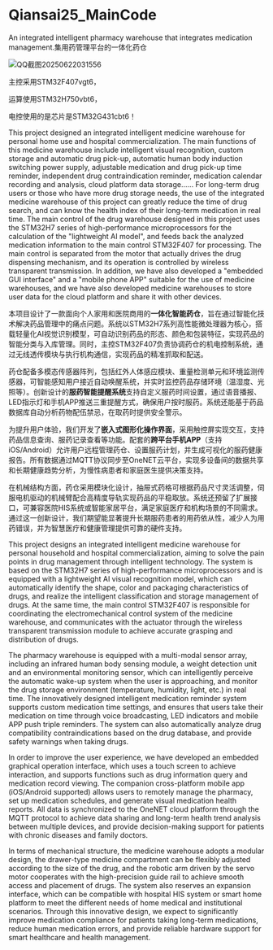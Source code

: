 # Qiansai25_MainCode
An integrated intelligent pharmacy warehouse that integrates medication management.集用药管理平台的一体化药仓

![QQ截图20250622031556](https://github.com/user-attachments/assets/26797abc-387c-4e21-9396-c810db961317)

主控采用STM32F407vgt6，

运算使用STM32H750vbt6，

电控使用的是芯片是STM32G431cbt6！

This project designed an integrated intelligent medicine warehouse for personal home use and hospital commercialization. The main functions of this medicine warehouse include intelligent visual recognition, custom storage and automatic drug pick-up, automatic human body induction switching power supply, adjustable medication and drug pick-up time reminder, independent drug contraindication reminder, medication calendar recording and analysis, cloud platform data storage...... For long-term drug users or those who have more drug storage needs, the use of the integrated medicine warehouse of this project can greatly reduce the time of drug search, and can know the health index of their long-term medication in real time. The main control of the drug warehouse designed in this project uses the STM32H7 series of high-performance microprocessors for the calculation of the "lightweight AI model", and feeds back the analyzed medication information to the main control STM32F407 for processing. The main control is separated from the motor that actually drives the drug dispensing mechanism, and its operation is controlled by wireless transparent transmission. In addition, we have also developed a "embedded GUI interface" and a "mobile phone APP" suitable for the use of medicine warehouses, and we have also developed medicine warehouses to store user data for the cloud platform and share it with other devices.


本项目设计了一款面向个人家用和医院商用的**一体化智能药仓**，旨在通过智能化技术解决药品管理中的痛点问题。系统以STM32H7系列高性能微处理器为核心，搭载轻量化AI视觉识别模型，可自动识别药品的形态、颜色和包装特征，实现药品的智能分类与入库管理。同时，主控STM32F407负责协调药仓的机电控制系统，通过无线透传模块与执行机构通信，实现药品的精准抓取和配送。

药仓配备多模态传感器阵列，包括红外人体感应模块、重量检测单元和环境监测传感器，可智能感知用户接近自动唤醒系统，并实时监控药品存储环境（温湿度、光照等）。创新设计的**服药智能提醒系统**支持自定义服药时间设置，通过语音播报、LED指示灯和手机APP推送三重提醒方式，确保用户按时服药。系统还能基于药品数据库自动分析药物配伍禁忌，在取药时提供安全警示。

为提升用户体验，我们开发了**嵌入式图形化操作界面**，采用触控屏实现交互，支持药品信息查询、服药记录查看等功能。配套的**跨平台手机APP**（支持iOS/Android）允许用户远程管理药仓、设置服药计划，并生成可视化的服药健康报告。所有数据通过MQTT协议同步至OneNET云平台，实现多设备间的数据共享和长期健康趋势分析，为慢性病患者和家庭医生提供决策支持。

在机械结构方面，药仓采用模块化设计，抽屉式药格可根据药品尺寸灵活调整，伺服电机驱动的机械臂配合高精度导轨实现药品的平稳取放。系统还预留了扩展接口，可兼容医院HIS系统或智能家居平台，满足家庭医疗和机构场景的不同需求。通过这一创新设计，我们期望能显著提升长期服药患者的用药依从性，减少人为用药错误，并为智慧医疗和健康管理提供可靠的硬件支持。

This project designs an integrated intelligent medicine warehouse for personal household and hospital commercialization, aiming to solve the pain points in drug management through intelligent technology. The system is based on the STM32H7 series of high-performance microprocessors and is equipped with a lightweight AI visual recognition model, which can automatically identify the shape, color and packaging characteristics of drugs, and realize the intelligent classification and storage management of drugs. At the same time, the main control STM32F407 is responsible for coordinating the electromechanical control system of the medicine warehouse, and communicates with the actuator through the wireless transparent transmission module to achieve accurate grasping and distribution of drugs.

The pharmacy warehouse is equipped with a multi-modal sensor array, including an infrared human body sensing module, a weight detection unit and an environmental monitoring sensor, which can intelligently perceive the automatic wake-up system when the user is approaching, and monitor the drug storage environment (temperature, humidity, light, etc.) in real time. The innovatively designed intelligent medication reminder system supports custom medication time settings, and ensures that users take their medication on time through voice broadcasting, LED indicators and mobile APP push triple reminders. The system can also automatically analyze drug compatibility contraindications based on the drug database, and provide safety warnings when taking drugs.

In order to improve the user experience, we have developed an embedded graphical operation interface, which uses a touch screen to achieve interaction, and supports functions such as drug information query and medication record viewing. The companion cross-platform mobile app (iOS/Android supported) allows users to remotely manage the pharmacy, set up medication schedules, and generate visual medication health reports. All data is synchronized to the OneNET cloud platform through the MQTT protocol to achieve data sharing and long-term health trend analysis between multiple devices, and provide decision-making support for patients with chronic diseases and family doctors.

In terms of mechanical structure, the medicine warehouse adopts a modular design, the drawer-type medicine compartment can be flexibly adjusted according to the size of the drug, and the robotic arm driven by the servo motor cooperates with the high-precision guide rail to achieve smooth access and placement of drugs. The system also reserves an expansion interface, which can be compatible with hospital HIS system or smart home platform to meet the different needs of home medical and institutional scenarios. Through this innovative design, we expect to significantly improve medication compliance for patients taking long-term medications, reduce human medication errors, and provide reliable hardware support for smart healthcare and health management.
